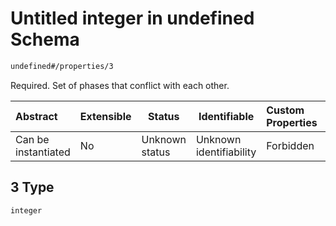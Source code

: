 # Untitled integer in undefined Schema

```txt
undefined#/properties/3
```

Required. Set of phases that conflict with each other. 


| Abstract            | Extensible | Status         | Identifiable            | Custom Properties | Additional Properties | Access Restrictions | Defined In                                                                              |
| :------------------ | ---------- | -------------- | ----------------------- | :---------------- | --------------------- | ------------------- | --------------------------------------------------------------------------------------- |
| Can be instantiated | No         | Unknown status | Unknown identifiability | Forbidden         | Allowed               | none                | [signal_phase.schema.json\*](../../out/signal_phase.schema.json "open original schema") |

## 3 Type

`integer`

